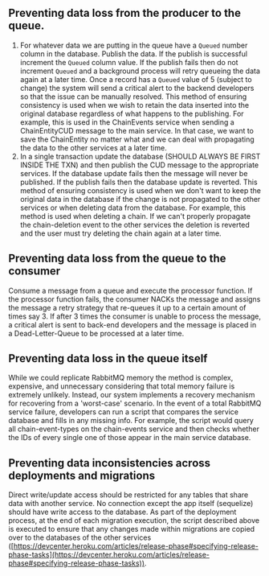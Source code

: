 ## Preventing data loss from the producer to the queue.

1. For whatever data we are putting in the queue have a `Queued` number column in the database.
Publish the data. If the publish is successful increment the `Queued` column value. If the
publish fails then do not increment `Queued` and a background process will retry queueing the data again at a later time. Once a record has a `Queued` value of 5 (subject to change) the system will send a critical alert to the backend developers so that the issue can be manually resolved. This method of ensuring consistency is used when we wish to retain the data inserted into the original database regardless of what happens to the publishing. For example, this is used in the ChainEvents service when sending a ChainEntityCUD message to the main service. In that case, we want to save the ChainEntity no matter what and we can deal with propagating the data to the other services at a later time.
2. In a single transaction update the database (SHOULD ALWAYS BE FIRST INSIDE THE TXN) and then publish the CUD message to the appropriate services. If the database update fails then the message will never be published. If the publish fails then the database update is reverted. This method of ensuring consistency is used when we don't want to keep the original data in the database if the change is not propagated to the other services or when deleting data from the database. For example, this method is used when deleting a chain. If we can't properly propagate the chain-deletion event to the other services the deletion is reverted and the user must try deleting the chain again at a later time.

## Preventing data loss from the queue to the consumer

Consume a message from a queue and execute the processor function. If the processor function fails, the consumer NACKs the message and assigns the message a retry strategy that re-queues it up to a certain amount of times say 3. If after 3 times the consumer is unable to process the message, a critical alert is sent to back-end developers and the message is placed in a Dead-Letter-Queue to be processed at a later time.

## Preventing data loss in the queue itself

While we could replicate RabbitMQ memory the method is complex, expensive, and unnecessary considering that total memory failure is extremely unlikely. Instead, our system implements a recovery mechanism for recovering from a 'worst-case' scenario. In the event of a total RabbitMQ service failure, developers can run a script that compares the service database and fills in any missing info. For example, the script would query all chain-event-types on the chain-events service and then checks whether the IDs of every single one of those appear in the main service database.

## Preventing data inconsistencies across deployments and migrations

Direct write/update access should be restricted for any tables that share data with another service. No connection except the app itself (sequelize) should have write access to the database. As part of the deployment process, at the end of each migration execution, the script described above is executed to ensure that any changes made within migrations are copied over to the databases of the other services ([https://devcenter.heroku.com/articles/release-phase#specifying-release-phase-tasks](https://devcenter.heroku.com/articles/release-phase#specifying-release-phase-tasks)).